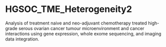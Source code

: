 # HGSOC_TME_Heterogeneity2

Analysis of treatment naive and neo-adjuvant chemotherapy treated high-grade serous ovarian cancer tumour microenvironment and cancer interactions using gene expression, whole exome sequencing, and imaging data integration.
